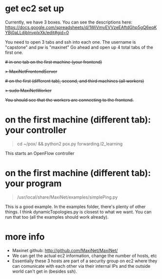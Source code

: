 # get ec2 set up

Currently, we have 3 boxes. You can see the descriptions here: https://docs.google.com/spreadsheets/d/1WiVmyEVVzeEAftdGhp5gQ6eqKYBj0aLLdjbInvplxXk/edit#gid=0

You need to open 3 tabs and ssh into each one. The username is "capstone" and pw is "maxinet" Go ahead and open up 4 total tabs of the first one. 

~~# in one tab on the first machine (your frontend)~~

~~> MaxiNetFrontendServer~~

~~# on the first (different tab), second, and third machines (all workers)~~

~~> sudo MaxiNetWorker~~

~~You should see that the workers are connecting to the frontend.~~

# on the first machine (different tab): your controller

> cd ~/pox/ && python2 pox.py forwarding.l2_learning

This starts an OpenFlow controller

# on the first machine (different tab): your program

> /usr/local/share/MaxiNet/examples/simplePing.py

This is a good example. In the examples folder, there's plenty of other things. I think dynamicTopologies.py is closest to what we want. You can run that too (all the examples should work already).


# more info

* Maxinet github: http://github.com/MaxiNet/MaxiNet/
* We can get the actual ec2 information, change the number of hosts, etc
* Essentially these 3 hosts are part of a security group on ec2 where they can comunicate with each other via their internal IPs and the outside world can't get in (besides ssh). 
